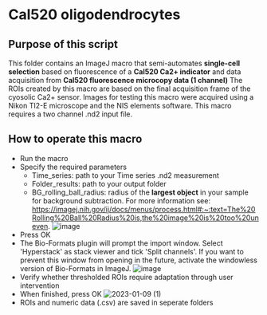 # Cal520 oligodendrocytes

## Purpose of this script
This folder contains an ImageJ macro that semi-automates **single-cell selection** based on fluorescence of a **Cal520 Ca2+ indicator** and data acquisition from **Cal520 fluorescence microcopy data (1 channel)**
The ROIs created by this macro are based on the final acquisition frame of the cyosolic Ca2+ sensor. Images for testing this macro were acquired using a Nikon TI2-E microscope and the NIS elements software. This macro requires a two channel .nd2 input file.

## How to operate this macro

* Run the macro
* Specify the required parameters
  * Time_series: path to your Time series .nd2 measurement
  * Folder_results: path to your output folder
  * BG_rolling_ball_radius: radius of the **largest object** in your sample for background subtraction. For more information see: https://imagej.nih.gov/ij/docs/menus/process.html#:~:text=The%20Rolling%20Ball%20Radius%20is,the%20image%20is%20too%20uneven.
![image](https://user-images.githubusercontent.com/38840043/222531717-991d0687-b0c9-46a2-a841-285ec7317a2b.png)
* Press OK
* The Bio-Formats plugin will prompt the import window. Select 'Hyperstack' as stack viewer and tick 'Split channels'. If you want to prevent this window from opening in the future, activate the windowless version of Bio-Formats in ImageJ.
![image](https://user-images.githubusercontent.com/38840043/222672367-9e25e26e-95ce-48be-aa54-545bd6a490df.png)
* Verify whether thresholded ROIs require adaptation through user intervention
* When finished, press OK
![2023-01-09 (1)](https://user-images.githubusercontent.com/38840043/211396777-480df19a-10ad-4df0-a7d0-b0987f950fc9.png)
* ROIs and numeric data (.csv) are saved in seperate folders

